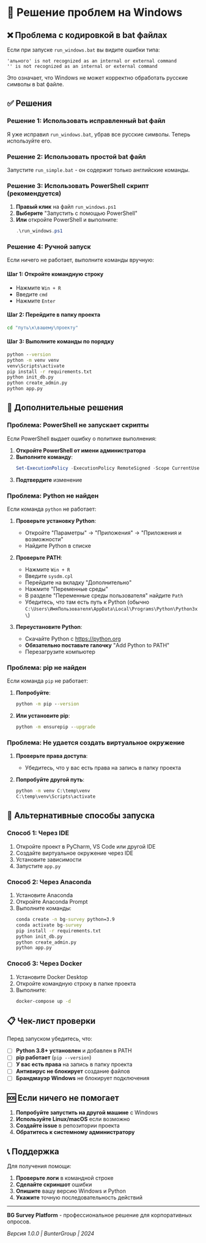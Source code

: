 # 🚨 Решение проблем на Windows

## ❌ Проблема с кодировкой в bat файлах

Если при запуске `run_windows.bat` вы видите ошибки типа:
```
'ального' is not recognized as an internal or external command
'' is not recognized as an internal or external command
```

Это означает, что Windows не может корректно обработать русские символы в bat файле.

## ✅ Решения

### Решение 1: Использовать исправленный bat файл

Я уже исправил `run_windows.bat`, убрав все русские символы. Теперь используйте его.

### Решение 2: Использовать простой bat файл

Запустите `run_simple.bat` - он содержит только английские команды.

### Решение 3: Использовать PowerShell скрипт (рекомендуется)

1. **Правый клик** на файл `run_windows.ps1`
2. **Выберите** "Запустить с помощью PowerShell"
3. **Или** откройте PowerShell и выполните:
   ```powershell
   .\run_windows.ps1
   ```

### Решение 4: Ручной запуск

Если ничего не работает, выполните команды вручную:

#### Шаг 1: Откройте командную строку
- Нажмите `Win + R`
- Введите `cmd`
- Нажмите `Enter`

#### Шаг 2: Перейдите в папку проекта
```cmd
cd "путь\к\вашему\проекту"
```

#### Шаг 3: Выполните команды по порядку
```cmd
python --version
python -m venv venv
venv\Scripts\activate
pip install -r requirements.txt
python init_db.py
python create_admin.py
python app.py
```

## 🔧 Дополнительные решения

### Проблема: PowerShell не запускает скрипты

Если PowerShell выдает ошибку о политике выполнения:

1. **Откройте PowerShell от имени администратора**
2. **Выполните команду**:
   ```powershell
   Set-ExecutionPolicy -ExecutionPolicy RemoteSigned -Scope CurrentUser
   ```
3. **Подтвердите** изменение

### Проблема: Python не найден

Если команда `python` не работает:

1. **Проверьте установку Python**:
   - Откройте "Параметры" → "Приложения" → "Приложения и возможности"
   - Найдите Python в списке

2. **Проверьте PATH**:
   - Нажмите `Win + R`
   - Введите `sysdm.cpl`
   - Перейдите на вкладку "Дополнительно"
   - Нажмите "Переменные среды"
   - В разделе "Переменные среды пользователя" найдите `Path`
   - Убедитесь, что там есть путь к Python (обычно `C:\Users\ИмяПользователя\AppData\Local\Programs\Python\Python3x\`)

3. **Переустановите Python**:
   - Скачайте Python с https://python.org
   - **Обязательно поставьте галочку** "Add Python to PATH"
   - Перезагрузите компьютер

### Проблема: pip не найден

Если команда `pip` не работает:

1. **Попробуйте**:
   ```cmd
   python -m pip --version
   ```

2. **Или установите pip**:
   ```cmd
   python -m ensurepip --upgrade
   ```

### Проблема: Не удается создать виртуальное окружение

1. **Проверьте права доступа**:
   - Убедитесь, что у вас есть права на запись в папку проекта

2. **Попробуйте другой путь**:
   ```cmd
   python -m venv C:\temp\venv
   C:\temp\venv\Scripts\activate
   ```

## 🚀 Альтернативные способы запуска

### Способ 1: Через IDE
1. Откройте проект в PyCharm, VS Code или другой IDE
2. Создайте виртуальное окружение через IDE
3. Установите зависимости
4. Запустите `app.py`

### Способ 2: Через Anaconda
1. Установите Anaconda
2. Откройте Anaconda Prompt
3. Выполните команды:
   ```cmd
   conda create -n bg-survey python=3.9
   conda activate bg-survey
   pip install -r requirements.txt
   python init_db.py
   python create_admin.py
   python app.py
   ```

### Способ 3: Через Docker
1. Установите Docker Desktop
2. Откройте командную строку в папке проекта
3. Выполните:
   ```cmd
   docker-compose up -d
   ```

## 📋 Чек-лист проверки

Перед запуском убедитесь, что:

- [ ] **Python 3.8+ установлен** и добавлен в PATH
- [ ] **pip работает** (`pip --version`)
- [ ] **У вас есть права** на запись в папку проекта
- [ ] **Антивирус не блокирует** создание файлов
- [ ] **Брандмауэр Windows** не блокирует подключения

## 🆘 Если ничего не помогает

1. **Попробуйте запустить на другой машине** с Windows
2. **Используйте Linux/macOS** если возможно
3. **Создайте issue** в репозитории проекта
4. **Обратитесь к системному администратору**

## 📞 Поддержка

Для получения помощи:

1. **Проверьте логи** в командной строке
2. **Сделайте скриншот** ошибки
3. **Опишите** вашу версию Windows и Python
4. **Укажите** точную последовательность действий

---

**BG Survey Platform** - профессиональное решение для корпоративных опросов.

*Версия 1.0.0 | BunterGroup | 2024*